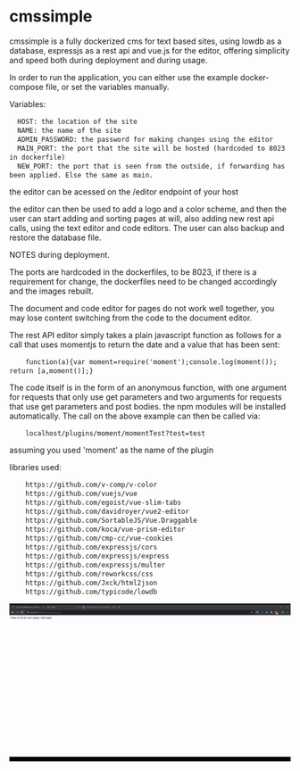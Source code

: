 # cmssimple

cmssimple is a fully dockerized cms for text based sites, using lowdb as a database, expressjs as a rest api and vue.js for the editor, offering simplicity and speed both during deployment and during usage.

In order to run the application, you can either use the example docker-compose file, or set the variables manually.

Variables:

      HOST: the location of the site
      NAME: the name of the site
      ADMIN_PASSWORD: the password for making changes using the editor
      MAIN_PORT: the port that the site will be hosted (hardcoded to 8023 in dockerfile)
      NEW_PORT: the port that is seen from the outside, if forwarding has been applied. Else the same as main.

the editor can be acessed on the /editor endpoint of your host

the editor can then be used to add a logo and a color scheme, and then the user can start adding and sorting pages at will, also adding new rest api calls, using the text editor and code editors. The user can also backup and restore the database file. 

NOTES during deployment.

The ports are hardcoded in the dockerfiles, to be 8023, if there is a requirement for change, the dockerfiles need to be changed accordingly and the images rebuilt.

The document and code editor for pages do not work well together, you may lose content switching from the code to the document editor.

The rest API editor simply takes a plain javascript function as follows for a call that uses momentjs to return the date and a value that has been sent:

        function(a){var moment=require('moment');console.log(moment()); return [a,moment()];}

The code itself is in the form of an anonymous function, with one argument for requests that only use get parameters and two arguments for requests that use get parameters and post bodies. the npm modules will be installed automatically. The call on the above example can then be called via:

        localhost/plugins/moment/momentTest?test=test

assuming you used 'moment' as the name of the plugin

libraries used:

        https://github.com/v-comp/v-color
        https://github.com/vuejs/vue
        https://github.com/egoist/vue-slim-tabs
        https://github.com/davidroyer/vue2-editor
        https://github.com/SortableJS/Vue.Draggable
        https://github.com/koca/vue-prism-editor
        https://github.com/cmp-cc/vue-cookies
        https://github.com/expressjs/cors
        https://github.com/expressjs/express
        https://github.com/expressjs/multer
        https://github.com/reworkcss/css
        https://github.com/Jxck/html2json
        https://github.com/typicode/lowdb

![Demo Placeholder](demo.gif)
